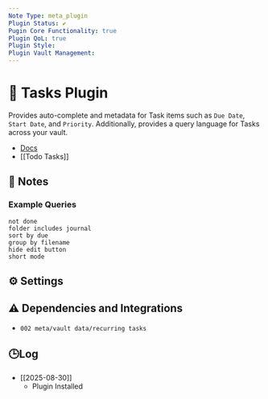 ```yaml
---
Note Type: meta_plugin
Plugin Status: ✔️
Pugin Core Functionality: true
Plugin QoL: true
Plugin Style:
Plugin Vault Management:
---
```

# 🔌 Tasks Plugin

Provides auto-complete and metadata for Task items such as `Due Date`, `Start Date`, and `Priority`. Additionally, provides a query language for Tasks across your vault.

- [Docs](https://publish.obsidian.md/tasks/Quick+Reference)
- [[Todo Tasks]]

## 📝 Notes

### Example Queries

```tasks
not done
folder includes journal
sort by due
group by filename
hide edit button
short mode
```

## ⚙️ Settings

## ⚠️ Dependencies and Integrations

- `002 meta/vault data/recurring tasks`

## 🕒Log

- [[2025-08-30]]
	- Plugin Installed
